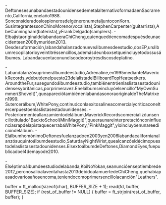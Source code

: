 -DeftonesesunabandaestadounidensedemetalalternativoformadaenSacramento,California,enelaño1988.
SonconsideradoslospionerosdelgéneronumetaljuntoconKorn.
SusintegrantessonChinoMoreno(vocalista),StephenCarpenter(guitarrista),AbeCunningham(baterista),yFrankDelgado(samplers).
-ElbajistaoriginaldelabandaeraChiCheng,quienquedóencomadespuésdeunaccidenteen2008ymurióen2013.
Desdesuformación,labandahalanzadonueveálbumesdeestudio,dosEP,unálbumrecopilatorioyveintitréssencillos,ademásdeunboxsetqueincluyetodossusálbumes.
Labandacuentaconundiscodeoroytresdiscosdeplatino.

-Labandalanzósuprimerálbumdeestudio,Adrenaline,en1995medianteMaverickRecords,ydebutóenelpuesto23delalistadelBillboardTopHeatseekers.
AroundtheFur,susegundoálbumdeestudio,tambiénentróenlaslistasestadounidensesybritánicas,porprimeravez.Enelálbumseincluyóelsencillo"MyOwnSummer(ShoveIt)",queapareciótambiénenlabandasonoraoriginaldeTheMatrixen1999.
Sutercerálbum,WhitePony,continuóconlaexitosalíneacomercialycríticaconeltercerpuestoenlaslistasestadounidenses.
-Posteriormenteallanzamientodelálbum,MaverickRecordscomercializóunsencillotitulado"BacktoSchool(MiniMaggit)",queeraunareinterpretaciónconinfluenciasrapdelapistaquecerrabaWhitePony,"PinkMaggit",yloincluyóenunareedicióndelálbum. -ElálbumhomónimoDeftonesfuelanzadoen2003yen2006labandacalifornianalanzósuquintoálbumdeestudio,SaturdayNightWrist,quealcanzóeldécimopuestodelaslistasestadounidenses.ElsextoálbumdeDeftones,DiamondEyes,fuepublicadoel4demayode2010.

-Elséptimoálbumdeestudiodelabanda,KoiNoYokan,seanuncióenseptiembrede2012,peronosalióalaventahasta2013debidoalamuertedeChiCheng,quehabíapasadovariosañosencoma,teniendocomoprimersencillolacanción"Leathers".


buffer = ft_malloc(sizeof(char), BUFFER_SIZE + 1);
	read(fd, buffer, BUFFER_SIZE);
	if (rest_of_buffer != NULL)
	{
		buffer = ft_strjoin(rest_of_buffer, buffer);
	}
